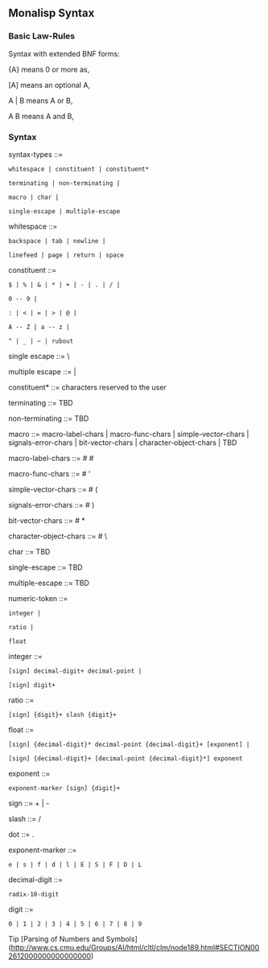 

## Monalisp Syntax

### Basic Law-Rules

Syntax with extended BNF forms:

{A} means 0 or more as,

[A] means an optional A,

A | B  means A or B,

A B means A and B,




### Syntax

syntax-types ::= 

	whitespace | constituent | constituent*
	
	terminating | non-terminating |
	 
	macro | char | 
	
	single-escape | multiple-escape
	
						
whitespace ::=

	backspace | tab | newline | 
	
	linefeed | page | return | space
	
constituent ::=

	$ | % | & | * | + | - | . | / |
	
	0 -- 9 |
	
	: | < | = | > | @ | 
	
	A -- Z | a -- z |
	
	^ | _ | ~ | rubout
	
single escape ::= \

multiple escape ::= |

constituent* ::= characters reserved to the user

terminating ::= TBD

non-terminating ::= TBD

macro ::=
	macro-label-chars | 
	macro-func-chars |
	simple-vector-chars |
	signals-error-chars |
	bit-vector-chars |
	character-object-chars |
	TBD 
	
macro-label-chars ::= # #

macro-func-chars  ::= # '

simple-vector-chars ::= # (

signals-error-chars ::= # )

bit-vector-chars ::= # *

character-object-chars ::= # \

char ::= TBD

single-escape ::= TBD

multiple-escape ::= TBD


 
numeric-token	::=
  
	integer |

	ratio |
	
	float
				          
integer	::=
  
	[sign] decimal-digit+ decimal-point |
	
	[sign] digit+
				         
ratio	::=
  
	[sign] {digit}+ slash {digit}+ 
				      
float	::=
  
	[sign] {decimal-digit}* decimal-point {decimal-digit}+ [exponent] | 
                    
    [sign] {decimal-digit}+ [decimal-point {decimal-digit}*] exponent
				       
exponent	::=
  
	exponent-marker [sign] {digit}+	      

sign	::= + | -

slash	::= /

dot		::= .

exponent-marker	::= 

	e | s | f | d | l | E | S | F | D | L

decimal-digit	::= 

	radix-10-digit
		
digit	::= 

	0 | 1 | 2 | 3 | 4 | 5 | 6 | 7 | 8 | 9 


Tip [Parsing of Numbers and Symbols] (http://www.cs.cmu.edu/Groups/AI/html/cltl/clm/node189.html#SECTION002612000000000000000)


		
				   
				   



	

